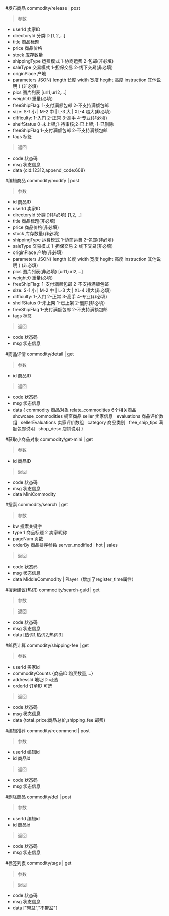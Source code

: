 #发布商品
commodity/release | post
> 参数  
* userId 卖家ID
* directoryId 分类ID [1,2,...]
* title 商品标题
* price 商品价格
* stock 库存数量
* shippingType 运费模式 1-协商运费 2-包邮(非必填)
* saleType 交易模式 1-担保交易 2-线下交易(非必填)
* originPlace 产地
* parameters JSON{ length 长度 width 宽度 hegiht 高度 instruction 其他说明 } (非必填)
* pics 图片列表 [url1,url2,...]
* weight:0 重量(必填)
* freeShipFlag: 1-支付满额包邮 2-不支持满额包邮
* size: S-1 小 | M-2 中 | L-3 大 | XL-4 超大(非必填)
* difficulty: 1-入门 2-正常 3-高手 4-专业(非必填)
* shelfStatus 0-未上架;1-待审核;2-已上架;-1-已删除
* freeShipFlag 1-支付满额包邮 2-不支持满额包邮
* tags 标签

> 返回  
* code 状态码
* msg 状态信息
* data {cid:12312,append_code:608}


#编辑商品
commodity/modify | post
> 参数  
* id 商品ID
* userId 卖家ID
* directoryId 分类ID(非必填) [1,2,...]
* title 商品标题(非必填)
* price 商品价格(非必填)
* stock 库存数量(非必填)
* shippingType 运费模式 1-协商运费 2-包邮(非必填)
* saleType 交易模式 1-担保交易 2-线下交易(非必填)
* originPlace 产地(非必填)
* parameters JSON{ length 长度 width 宽度 hegiht 高度 instruction 其他说明 } (非必填)
* pics 图片列表(非必填) [url1,url2,...]
* weight:0 重量(必填)
* freeShipFlag: 1-支付满额包邮 2-不支持满额包邮
* size: S-1 小 | M-2 中 | L-3 大 | XL-4 超大(非必填)
* difficulty: 1-入门 2-正常 3-高手 4-专业(非必填)
* shelfStatus 0-未上架 1-已上架 2-删除(非必填)
* freeShipFlag 1-支付满额包邮 2-不支持满额包邮
* tags 标签

> 返回  
* code 状态码
* msg 状态信息


#商品详情
commodity/detail | get
> 参数  
* id 商品ID

> 返回  
* code 状态码
* msg 状态信息
* data {
   commodity 商品对象
   relate_commodities 6个相关商品
   showcase_commodities 橱窗商品 
   seller 卖家信息
   evaluations 商品评价数组
   sellerEvaluations 卖家评价数组
   category 商品类别
   free_ship_tips 满额包邮说明
   shop_desc 店铺说明
 }
 
#获取小商品对象
commodity/get-mini | get
> 参数  
* id 商品ID

> 返回  
* code 状态码
* msg 状态信息
* data  MiniCommodity

#搜索
commodity/search | get
> 参数  
* kw 搜索关键字
* type 1 商品标题 2 卖家昵称
* pageNum 页数
* orderBy 商品排序参数 server_modified | hot | sales

> 返回  
* code 状态码
* msg 状态信息
* data  MiddleCommodity | Player（增加了register_time属性）

#搜索建议(热词)
commodity/search-guid | get
> 参数  

> 返回  
* code 状态码
* msg 状态信息
* data  [热词1,热词2,热词3]

#邮费计算
commodity/shipping-fee | get
> 参数  
* userId 买家id
* commodityCounts {商品ID:购买数量,...}
* addressId 地址ID 可选
* orderId 订单ID 可选

> 返回  
* code 状态码
* msg 状态信息
* data {total_price:商品总价,shipping_fee:邮费}

#编辑推荐
commodity/recommend | post
> 参数  
* userId 编辑id
* id 商品id

> 返回  
* code 状态码
* msg 状态信息

#删除商品
commodity/del | post
> 参数  
* userId 编辑id
* id 商品id

> 返回  
* code 状态码
* msg 状态信息

#标签列表
commodity/tags | get
> 参数  

> 返回  
* code 状态码
* msg 状态信息
* data ["带盆","不带盆"]
